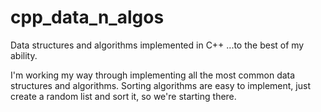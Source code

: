# cpp_data_n_algos
Data structures and algorithms implemented in C++ ...to the best of my ability.

I'm working my way through implementing all the most common data structures and algorithms.
Sorting algorithms are easy to implement, just create a random list and sort it, so we're starting there.
